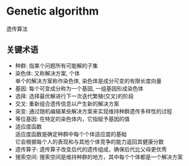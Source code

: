 # Genetic algorithm

遗传算法

## 关键术语

- 种群: 指某个问题所有可能解的子集  
- 染色体: 又称解决方案, 个体  
单个的解决方案称作染色体, 染色体是成分可变的有限长度向量  
- 基因: 每个可变成分称为一个基因, 一组基因形成染色体  
- 选择: 选择最优解进行下一次迭代繁殖(交叉)的阶段  
- 交叉: 重新组合遗传信息以产生新的解决方案  
- 突变: 通过随机编辑某些解决方案来实现维持种群遗传多样性的过程  
- 等位基因: 在特定的染色体内，它指赋予基因的值  
- 适应度函数  
适应度函数是确定种群中每个个体适应度的基础  
它会根据每个人的表现和与其他个体竞争的能力返回其健康分数  
- 遗传算子: 遗传算子改变后代的遗传组成，确保后代比父母更优秀  
- 搜索空间: 搜索空间是维持种群的地方，其中每个个体都是一个解决方案  
